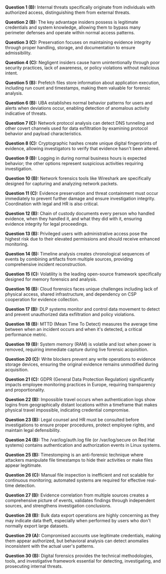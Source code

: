 **Question 1 (B):** Internal threats specifically originate from individuals with authorized access, distinguishing them from external threats.

**Question 2 (B):** The key advantage insiders possess is legitimate credentials and system knowledge, allowing them to bypass many perimeter defenses and operate within normal access patterns.

**Question 3 (C):** Preservation focuses on maintaining evidence integrity through proper handling, storage, and documentation to ensure admissibility.

**Question 4 (C):** Negligent insiders cause harm unintentionally through poor security practices, lack of awareness, or policy violations without malicious intent.

**Question 5 (B):** Prefetch files store information about application execution, including run count and timestamps, making them valuable for forensic analysis.

**Question 6 (B):** UBA establishes normal behavior patterns for users and alerts when deviations occur, enabling detection of anomalous activity indicative of threats.

**Question 7 (C):** Network protocol analysis can detect DNS tunneling and other covert channels used for data exfiltration by examining protocol behavior and payload characteristics.

**Question 8 (C):** Cryptographic hashes create unique digital fingerprints of evidence, allowing investigators to verify that evidence hasn't been altered.

**Question 9 (B):** Logging in during normal business hours is expected behavior; the other options represent suspicious activities requiring investigation.

**Question 10 (B):** Network forensics tools like Wireshark are specifically designed for capturing and analyzing network packets.

**Question 11 (C):** Evidence preservation and threat containment must occur immediately to prevent further damage and ensure investigation integrity. Coordination with legal and HR is also critical.

**Question 12 (B):** Chain of custody documents every person who handled evidence, when they handled it, and what they did with it, ensuring evidence integrity for legal proceedings.

**Question 13 (B):** Privileged users with administrative access pose the highest risk due to their elevated permissions and should receive enhanced monitoring.

**Question 14 (B):** Timeline analysis creates chronological sequences of events by combining artifacts from multiple sources, providing comprehensive incident reconstruction.

**Question 15 (C):** Volatility is the leading open-source framework specifically designed for memory forensics and analysis.

**Question 16 (B):** Cloud forensics faces unique challenges including lack of physical access, shared infrastructure, and dependency on CSP cooperation for evidence collection.

**Question 17 (B):** DLP systems monitor and control data movement to detect and prevent unauthorized data exfiltration and policy violations.

**Question 18 (B):** MTTD (Mean Time To Detect) measures the average time between when an incident occurs and when it's detected, a critical performance metric.

**Question 19 (B):** System memory (RAM) is volatile and lost when power is removed, requiring immediate capture during live forensic acquisition.

**Question 20 (C):** Write blockers prevent any write operations to evidence storage devices, ensuring the original evidence remains unmodified during acquisition.

**Question 21 (C):** GDPR (General Data Protection Regulation) significantly impacts employee monitoring practices in Europe, requiring transparency and proportionality.

**Question 22 (B):** Impossible travel occurs when authentication logs show logins from geographically distant locations within a timeframe that makes physical travel impossible, indicating credential compromise.

**Question 23 (B):** Legal counsel and HR must be consulted before investigations to ensure proper procedures, protect employee rights, and maintain legal defensibility.

**Question 24 (B):** The /var/log/auth.log file (or /var/log/secure on Red Hat systems) contains authentication and authorization events in Linux systems.

**Question 25 (B):** Timestomping is an anti-forensic technique where attackers manipulate file timestamps to hide their activities or make files appear legitimate.

**Question 26 (C):** Manual file inspection is inefficient and not scalable for continuous monitoring; automated systems are required for effective real-time detection.

**Question 27 (B):** Evidence correlation from multiple sources creates a comprehensive picture of events, validates findings through independent sources, and strengthens investigation conclusions.

**Question 28 (B):** Bulk data export operations are highly concerning as they may indicate data theft, especially when performed by users who don't normally export large datasets.

**Question 29 (A):** Compromised accounts use legitimate credentials, making them appear authorized, but behavioral analysis can detect anomalies inconsistent with the actual user's patterns.

**Question 30 (B):** Digital forensics provides the technical methodologies, tools, and investigative framework essential for detecting, investigating, and prosecuting internal threats.